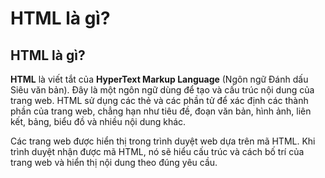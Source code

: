# HTML là gì?

## HTML là gì? <a href="#html-la-gi" id="html-la-gi"></a>

**HTML** là viết tắt của **HyperText Markup Language** (Ngôn ngữ Đánh dấu Siêu văn bản). Đây là một ngôn ngữ dùng để tạo và cấu trúc nội dung của trang web. HTML sử dụng các thẻ và các phần tử để xác định các thành phần của trang web, chẳng hạn như tiêu đề, đoạn văn bản, hình ảnh, liên kết, bảng, biểu đồ và nhiều nội dung khác.

Các trang web được hiển thị trong trình duyệt web dựa trên mã HTML. Khi trình duyệt nhận được mã HTML, nó sẽ hiểu cấu trúc và cách bố trí của trang web và hiển thị nội dung theo đúng yêu cầu.
